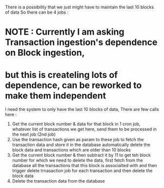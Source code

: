 There is a possibility that we just might have to maintain the last 10 blocks of data
So there can be 4 jobs :

# NOTE : Currently I am asking Transaction ingestion's dependence on Block ingestion,

# but this is createling lots of dependence, can be reworked to make them independent

I need the system to only have the last 10 blocks of data,
There are few calls here :

1. Get the current block number & data for that block in 1 cron job, whatever list of transactions we get here, send them to be processed in the next job (2nd job)
2. Use the transaction hash given as param to these job to fetch the transaction data and store it in the database
   automatically delete the block data and transactions which are older than 10 blocks
3. Get the current block number & then subtract it by 11 to get teh block number for which we need to delete the data, first fetch from the database all the transactions that this block is associalted with and then trigger delete trnasaction job for each transaction and then delete the block data
4. Delete the transaction data from the database
